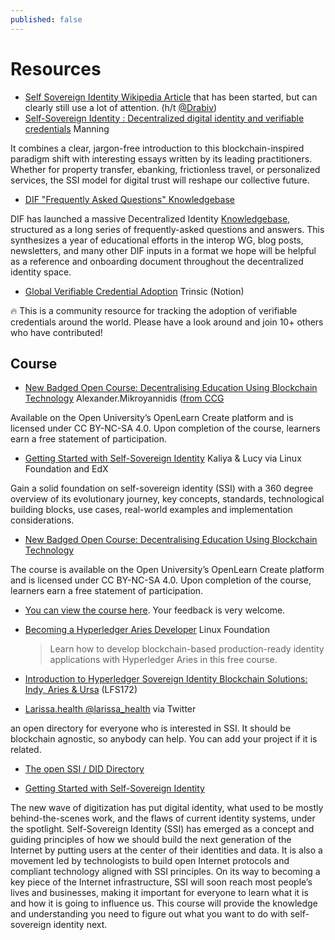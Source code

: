 ```yaml
---
published: false
---
```


# Resources

* [Self Sovereign Identity Wikipedia Article](https://en.wikipedia.org/wiki/Self-sovereign_identity) that has been started, but can clearly still use a lot of attention. (h/t [@Drabiv](https://twitter.com/Drabiv/status/1102166656019849216))
* [Self-Sovereign Identity : Decentralized digital identity and verifiable credentials](https://www.manning.com/books/self-sovereign-identity) Manning

It combines a clear, jargon-free introduction to this blockchain-inspired paradigm shift with interesting essays written by its leading practitioners. Whether for property transfer, ebanking, frictionless travel, or personalized services, the SSI model for digital trust will reshape our collective future.
* [DIF "Frequently Asked Questions" Knowledgebase](https://blog.identity.foundation/dif-monthly-22/)

DIF has launched a massive Decentralized Identity [Knowledgebase](https://identity.foundation/faq/), structured as a long series of frequently-asked questions and answers. This synthesizes a year of educational efforts in the interop WG, blog posts, newsletters, and many other DIF inputs in a format we hope will be helpful as a reference and onboarding document throughout the decentralized identity space.

* [Global Verifiable Credential Adoption](https://trinsic.notion.site/trinsic/Global-Verifiable-Credential-Adoption-78c7e4c5f2a34a228a55d03db54ab399) Trinsic (Notion)

🔥 This is a community resource for tracking the adoption of verifiable credentials around the world. Please have a look around and join 10+ others who have contributed!

## Course
* [New Badged Open Course: Decentralising Education Using Blockchain Technology](https://www.open.edu/openlearncreate/course/view.php?id=7981) Alexander.Mikroyannidis ([from CCG](https://lists.w3.org/Archives/Public/public-credentials/2021Oct/0044.html)

Available on the Open University’s OpenLearn Create platform and is licensed under CC BY-NC-SA 4.0. Upon completion of the course, learners earn a free statement of participation.

* [Getting Started with Self-Sovereign Identity](https://www.edx.org/course/getting-started-with-self-sovereign-identity) Kaliya & Lucy via Linux Foundation and EdX

Gain a solid foundation on self-sovereign identity (SSI) with a 360 degree overview of its evolutionary journey, key concepts, standards, technological building blocks, use cases, real-world examples and implementation considerations.

* [New Badged Open Course: Decentralising Education Using Blockchain Technology](https://lists.w3.org/Archives/Public/public-credentials/2021Oct/0044.html)

The course is available on the Open University’s OpenLearn Create platform and is licensed under CC BY-NC-SA 4.0. Upon completion of the course, learners earn a free statement of participation.

* [You can view the course here](https://www.open.edu/openlearncreate/course/view.php?id=7981). Your feedback is very welcome.

* [Becoming a Hyperledger Aries Developer](https://training.linuxfoundation.org/training/becoming-a-hyperledger-aries-developer-lfs173/) Linux Foundation
  > Learn how to develop blockchain-based production-ready identity applications with Hyperledger Aries in this free course.
* [Introduction to Hyperledger Sovereign Identity Blockchain Solutions: Indy, Aries & Ursa](https://training.linuxfoundation.org/training/introduction-to-hyperledger-sovereign-identity-blockchain-solutions-indy-aries-and-ursa/) (LFS172)

* [Larissa.health @larissa_health](https://twitter.com/larissa_health/status/1572401622034124801) via Twitter

an open directory for everyone who is interested in SSI. It should be blockchain agnostic, so anybody can help. You can add your project if it is related.

* [The open SSI / DID Directory](https://ssi-did-directory.gitbook.io/open-directory-for-all/)

* [Getting Started with Self-Sovereign Identity](https://training.linuxfoundation.org/training/getting-started-with-self-sovereign-identity-lfs178x/)

The new wave of digitization has put digital identity, what used to be mostly behind-the-scenes work, and the flaws of current identity systems, under the spotlight. Self-Sovereign Identity (SSI) has emerged as a concept and guiding principles of how we should build the next generation of the Internet by putting users at the center of their identities and data. It is also a movement led by technologists to build open Internet protocols and compliant technology aligned with SSI principles. On its way to becoming a key piece of the Internet infrastructure, SSI will soon reach most people’s lives and businesses, making it important for everyone to learn what it is and how it is going to influence us. This course will provide the knowledge and understanding you need to figure out what you want to do with self-sovereign identity next.
